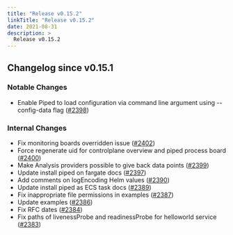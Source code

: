 ```yaml
---
title: "Release v0.15.2"
linkTitle: "Release v0.15.2"
date: 2021-08-31
description: >
  Release v0.15.2
---
```


## Changelog since v0.15.1

### Notable Changes
* Enable Piped to load configuration via command line argument using --config-data flag ([#2398](https://github.com/pipe-cd/pipe/pull/2398))

### Internal Changes
* Fix monitoring boards overridden issue ([#2402](https://github.com/pipe-cd/pipe/pull/2402))
* Force regenerate uid for controlplane overview and piped process board ([#2400](https://github.com/pipe-cd/pipe/pull/2400))
* Make Analysis providers possible to give back data points ([#2399](https://github.com/pipe-cd/pipe/pull/2399))
* Update install piped on fargate docs ([#2397](https://github.com/pipe-cd/pipe/pull/2397))
* Add comments on logEncoding Helm values ([#2390](https://github.com/pipe-cd/pipe/pull/2390))
* Update install piped as ECS task docs ([#2389](https://github.com/pipe-cd/pipe/pull/2389))
* Fix inappropriate file permissions in examples ([#2387](https://github.com/pipe-cd/pipe/pull/2387))
* Update examples ([#2386](https://github.com/pipe-cd/pipe/pull/2386))
* Fix RFC dates ([#2384](https://github.com/pipe-cd/pipe/pull/2384))
* Fix paths of livenessProbe and readinessProbe for helloworld service ([#2383](https://github.com/pipe-cd/pipe/pull/2383))
